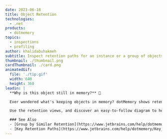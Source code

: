```yaml
---
date: 2021-06-18
title: Object Retention
technologies:
  - .net
products:
  - dotmemory
topics:
  - inspections
  - profiling
author: khalidabuhakmeh
subtitle: Inspect retention paths for an instance or a group of objects.
thumbnail: ./thumbnail.png
cardThumbnail: ./card.png
animatedGif:
  file: './tip.gif'
  width: 640
  height: 360
leadin: |
  **Why is this object still in memory?** 👀

  Ever wondered what's keeping objects in memory? dotMemory shows retention paths to identify which object root(s) are holding on to your object.

  Use the retention views, and discover an easy-to-follow diagram to help you find those greedy objects!

  ### See Also
  - [Group by Similar Retention](https://www.jetbrains.com/help/dotmemory/Similar_Retention.html)
  - [Key Retention Paths](https://www.jetbrains.com/help/dotmemory/Key_Retention_Paths.html)
---
```


